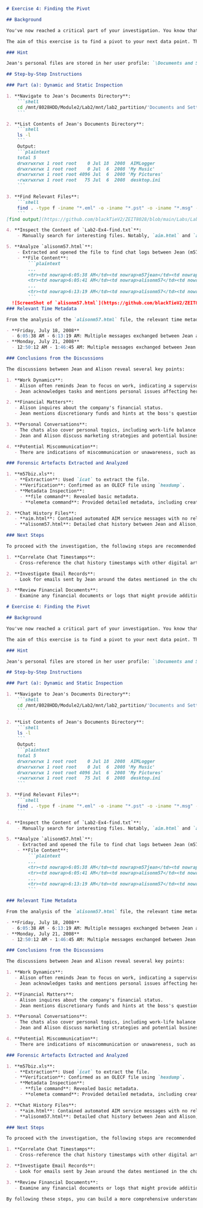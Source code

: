```markdown
# Exercise 4: Finding the Pivot

## Background

You've now reached a critical part of your investigation. You know that Jean possessed the document of concern, and you also know some additional information about the file, including its origin and when it was last updated. However, you're still yet to find how the file was exfiltrated from Jean’s computer. By Jean’s own admission, at least you know that it was exfiltrated.

The aim of this exercise is to find a pivot to your next data point. This pivot is of critical importance to your forensic story and will tie the remainder of your investigation together. To complete this task, take your time to peruse the data on Jean’s computer. In doing so, you’ll build a profile of Jean’s computer usage. What applications are installed? What applications do you think Jean uses? What personal data is stored?

### Hint

Jean's personal files are stored in her user profile: `\Documents and Settings\Jean\My Documents\`, this could be a good place to begin.

## Step-by-Step Instructions

### Part (a): Dynamic and Static Inspection

1. **Navigate to Jean's Documents Directory**:
    ```shell
    cd /mnt/8028HDD/Module2/Lab2/mnt/lab2_partition/'Documents and Settings'/Jean/'My Documents'
    ```

2. **List Contents of Jean's Documents Directory**:
    ```shell
    ls -l
    ```
    Output:
    ```plaintext
    total 5
    drwxrwxrwx 1 root root    0 Jul 18  2008  AIMLogger
    drwxrwxrwx 1 root root    0 Jul  6  2008 'My Music'
    drwxrwxrwx 1 root root 4096 Jul  6  2008 'My Pictures'
    -rwxrwxrwx 1 root root   75 Jul  6  2008  desktop.ini
    ```

3. **Find Relevant Files**:
    ```shell
    find . -type f -iname "*.eml" -o -iname "*.pst" -o -iname "*.msg" -o -iname "*.csv" -o -iname "*.xls" -o -iname "*.xlsx" -o -iname "*.pdf" -o -iname "*.doc" -o -iname "*.docx" -o -iname "*.zip" -o -iname "*.rar" -o -iname "*.7z" -o -iname "*.tar.gz" -o -iname "*.tar" -o -iname "*.html" > Lab2-Ex4-find.txt
    ```
[find output](https://github.com/blackTieV2/ZEIT8028/blob/main/Labs/Lab2/OutputFiles/Lab2-Ex4-find.txt)

4. **Inspect the Content of `Lab2-Ex4-find.txt`**:
    - Manually search for interesting files. Notably, `aim.html` and `alisonm57.html` were found.

5. **Analyze `alisonm57.html`**:
    - Extracted and opened the file to find chat logs between Jean (m57jean) and Alison (alisonm57).
    - **File Content**:
        ```plaintext
        ...
        <tr><td nowrap>6:05:38 AM</td><td nowrap>m57jean</td><td nowrap><font color="blue">hi</font></td></tr>
        <tr><td nowrap>6:05:41 AM</td><td nowrap>alisonm57</td><td nowrap><font color="blue">hey</font></td></tr>
        ...
        <tr><td nowrap>6:13:19 AM</td><td nowrap>alisonm57</td><td nowrap><font color="blue">bye</font></td></tr>
        ```
  ![ScreenShot of `alisonm57.html`](https://github.com/blackTieV2/ZEIT8028/blob/main/Labs/Lab2/ScreenShots/Lab2-Ex4-alisonm57_html.JPG)
### Relevant Time Metadata

From the analysis of the `alisonm57.html` file, the relevant time metadata for the conversations between Jean (m57jean) and Alison (alisonm57) are as follows:

- **Friday, July 18, 2008**
  - 6:05:38 AM - 6:13:19 AM: Multiple messages exchanged between Jean and Alison.
- **Monday, July 21, 2008**
  - 12:50:12 AM - 1:46:45 AM: Multiple messages exchanged between Jean and Alison.

### Conclusions from the Discussions

The discussions between Jean and Alison reveal several key points:

1. **Work Dynamics**:
   - Alison often reminds Jean to focus on work, indicating a supervisory role.
   - Jean acknowledges tasks and mentions personal issues affecting her work.

2. **Financial Matters**:
   - Alison inquires about the company's financial status.
   - Jean mentions discretionary funds and hints at the boss's questionable financial practices.

3. **Personal Conversations**:
   - The chats also cover personal topics, including work-life balance and purchasing decisions.
   - Jean and Alison discuss marketing strategies and potential business directions.

4. **Potential Miscommunication**:
   - There are indications of miscommunication or unawareness, such as Jean mentioning financial issues that Alison is unaware of.

### Forensic Artefacts Extracted and Analyzed

1. **m57biz.xls**:
   - **Extraction**: Used `icat` to extract the file.
   - **Verification**: Confirmed as an OLECF file using `hexdump`.
   - **Metadata Inspection**:
     - **file command**: Revealed basic metadata.
     - **olemeta command**: Provided detailed metadata, including creation and modification times, authorship, and last saved by information.

2. **Chat History Files**:
   - **aim.html**: Contained automated AIM service messages with no relevant user interactions.
   - **alisonm57.html**: Detailed chat history between Jean and Alison, revealing important context about their interactions and company-related discussions.

### Next Steps

To proceed with the investigation, the following steps are recommended:

1. **Correlate Chat Timestamps**:
   - Cross-reference the chat history timestamps with other digital artifacts (e.g., emails, document access logs) to find any discussion or actions related to the spreadsheet.

2. **Investigate Email Records**:
   - Look for emails sent by Jean around the dates mentioned in the chats to see if the spreadsheet was shared via email.

3. **Review Financial Documents**:
   - Examine any financial documents or logs that might provide additional context to Jean's comments about discretionary funds and the boss's financial practices.

# Exercise 4: Finding the Pivot

## Background

You've now reached a critical part of your investigation. You know that Jean possessed the document of concern, and you also know some additional information about the file, including its origin and when it was last updated. However, you're still yet to find how the file was exfiltrated from Jean’s computer. By Jean’s own admission, at least you know that it was exfiltrated.

The aim of this exercise is to find a pivot to your next data point. This pivot is of critical importance to your forensic story and will tie the remainder of your investigation together. To complete this task, take your time to peruse the data on Jean’s computer. In doing so, you’ll build a profile of Jean’s computer usage. What applications are installed? What applications do you think Jean uses? What personal data is stored?

### Hint

Jean's personal files are stored in her user profile: `\Documents and Settings\Jean\My Documents\`, this could be a good place to begin.

## Step-by-Step Instructions

### Part (a): Dynamic and Static Inspection

1. **Navigate to Jean's Documents Directory**:
    ```shell
    cd /mnt/8028HDD/Module2/Lab2/mnt/lab2_partition/'Documents and Settings'/Jean/'My Documents'
    ```

2. **List Contents of Jean's Documents Directory**:
    ```shell
    ls -l
    ```
    Output:
    ```plaintext
    total 5
    drwxrwxrwx 1 root root    0 Jul 18  2008  AIMLogger
    drwxrwxrwx 1 root root    0 Jul  6  2008 'My Music'
    drwxrwxrwx 1 root root 4096 Jul  6  2008 'My Pictures'
    -rwxrwxrwx 1 root root   75 Jul  6  2008  desktop.ini
    ```

3. **Find Relevant Files**:
    ```shell
    find . -type f -iname "*.eml" -o -iname "*.pst" -o -iname "*.msg" -o -iname "*.csv" -o -iname "*.xls" -o -iname "*.xlsx" -o -iname "*.pdf" -o -iname "*.doc" -o -iname "*.docx" -o -iname "*.zip" -o -iname "*.rar" -o -iname "*.7z" -o -iname "*.tar.gz" -o -iname "*.tar" -o -iname "*.html" > Lab2-Ex4-find.txt
    ```

4. **Inspect the Content of `Lab2-Ex4-find.txt`**:
    - Manually search for interesting files. Notably, `aim.html` and `alisonm57.html` were found.

5. **Analyze `alisonm57.html`**:
    - Extracted and opened the file to find chat logs between Jean (m57jean) and Alison (alisonm57).
    - **File Content**:
        ```plaintext
        ...
        <tr><td nowrap>6:05:38 AM</td><td nowrap>m57jean</td><td nowrap><font color="blue">hi</font></td></tr>
        <tr><td nowrap>6:05:41 AM</td><td nowrap>alisonm57</td><td nowrap><font color="blue">hey</font></td></tr>
        ...
        <tr><td nowrap>6:13:19 AM</td><td nowrap>alisonm57</td><td nowrap><font color="blue">bye</font></td></tr>
        ```

### Relevant Time Metadata

From the analysis of the `alisonm57.html` file, the relevant time metadata for the conversations between Jean (m57jean) and Alison (alisonm57) are as follows:

- **Friday, July 18, 2008**
  - 6:05:38 AM - 6:13:19 AM: Multiple messages exchanged between Jean and Alison.
- **Monday, July 21, 2008**
  - 12:50:12 AM - 1:46:45 AM: Multiple messages exchanged between Jean and Alison.

### Conclusions from the Discussions

The discussions between Jean and Alison reveal several key points:

1. **Work Dynamics**:
   - Alison often reminds Jean to focus on work, indicating a supervisory role.
   - Jean acknowledges tasks and mentions personal issues affecting her work.

2. **Financial Matters**:
   - Alison inquires about the company's financial status.
   - Jean mentions discretionary funds and hints at the boss's questionable financial practices.

3. **Personal Conversations**:
   - The chats also cover personal topics, including work-life balance and purchasing decisions.
   - Jean and Alison discuss marketing strategies and potential business directions.

4. **Potential Miscommunication**:
   - There are indications of miscommunication or unawareness, such as Jean mentioning financial issues that Alison is unaware of.

### Forensic Artefacts Extracted and Analyzed

1. **m57biz.xls**:
   - **Extraction**: Used `icat` to extract the file.
   - **Verification**: Confirmed as an OLECF file using `hexdump`.
   - **Metadata Inspection**:
     - **file command**: Revealed basic metadata.
     - **olemeta command**: Provided detailed metadata, including creation and modification times, authorship, and last saved by information.

2. **Chat History Files**:
   - **aim.html**: Contained automated AIM service messages with no relevant user interactions.
   - **alisonm57.html**: Detailed chat history between Jean and Alison, revealing important context about their interactions and company-related discussions.

### Next Steps

To proceed with the investigation, the following steps are recommended:

1. **Correlate Chat Timestamps**:
   - Cross-reference the chat history timestamps with other digital artifacts (e.g., emails, document access logs) to find any discussion or actions related to the spreadsheet.

2. **Investigate Email Records**:
   - Look for emails sent by Jean around the dates mentioned in the chats to see if the spreadsheet was shared via email.

3. **Review Financial Documents**:
   - Examine any financial documents or logs that might provide additional context to Jean's comments about discretionary funds and the boss's financial practices.

By following these steps, you can build a more comprehensive understanding of how the file was exfiltrated from Jean's computer and determine who else might be involved.
